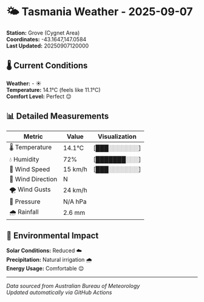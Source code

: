 # 🌤️ Tasmania Weather - 2025-09-07

**Station:** Grove (Cygnet Area)  
**Coordinates:** -43.1647,147.0584  
**Last Updated:** 20250907120000

## 🌡️ Current Conditions

**Weather:** - ☀️  
**Temperature:** 14.1°C (feels like 11.1°C)  
**Comfort Level:** Perfect 😌

## 📊 Detailed Measurements

| Metric | Value | Visualization |
|--------|-------|---------------|
| 🌡️ Temperature | 14.1°C | [███░░░░░░░] |
| 💧 Humidity | 72% | [███████░░░] |
| 💨 Wind Speed | 15 km/h | [███░░░░░░░] |
| 🧭 Wind Direction | N | |
| 🌪️ Wind Gusts | 24 km/h | |
| 🔽 Pressure | N/A hPa | |
| 🌧️ Rainfall | 2.6 mm | |

## 🌱 Environmental Impact

**Solar Conditions:** Reduced ☁️  
**Precipitation:** Natural irrigation 🌧️  
**Energy Usage:** Comfortable 😌

---
*Data sourced from Australian Bureau of Meteorology*  
*Updated automatically via GitHub Actions*
